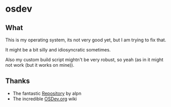 osdev
===

What
---
This is my operating system, its not very good yet, but I am trying to fix that. 

It might be a bit silly and idiosyncratic sometimes. 

Also my custom build script mightn't be very robust, so yeah (as in it might not work (but it works on mine)).

Thanks
---
* The fantastic [Repository](https://github.com/alpn/x86_starterkit) by alpn
* The incredible [OSDev.org](https://wiki.osdev.org/) wiki
